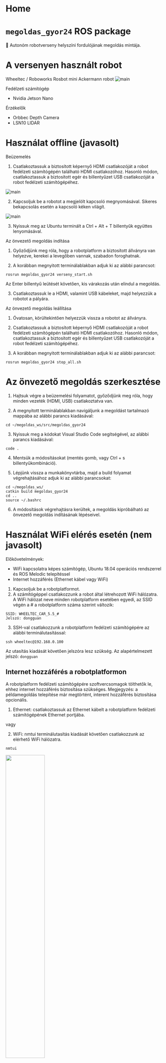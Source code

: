 # Home

# `megoldas_gyor24` ROS package
🤖 Autonóm robotverseny helyszíni fordulójának megoldás mintája.

# A versenyen használt robot
Wheeltec / Roboworks Rosbot mini Ackermann robot
![main](etc/wheeltec_roboworks_ack01.png)

Fedélzeti számítógép
- Nvidia Jetson Nano

Érzékelők
- Orbbec Depth Camera
- LSN10 LIDAR

# Használat offline (javasolt)

Beüzemelés

1. Csatlakoztassuk a biztosított képernyő HDMI csatlakozóját a robot fedélzeti számítógépén található HDMI csatlakozóhoz. Hasonló módon, csatlakoztassuk a biztosított egér és billentyűzet USB csatlakozóját a robot fedélzeti számítógépéhez.

![main](etc/wheeltec_connectors.png)

2. Kapcsoljuk be a robotot a megjelölt kapcsoló megnyomásával. Sikeres bekapcsolás esetén a kapcsoló kéken világít.

![main](etc/wheeltec_switch.png#center)

3. Nyissuk meg az Ubuntu terminált a Ctrl + Alt + T billentyűk együttes lenyomásával. 

Az önvezető megoldás indítása

1. Győződjünk meg róla, hogy a robotplatform a biztosított állványra van helyezve, kerekei a levegőben vannak, szabadon foroghatnak. 

2. A korábban megnyitott terminálablakban adjuk ki az alábbi parancsot:

```
rosrun megoldas_gyor24 verseny_start.sh
```
Az Enter billentyű leütését követően, kis várakozás után elindul a megoldás. 

3. Csatlakoztassuk le a HDMI, valamint USB kábeleket, majd helyezzük a robotot a pályára. 

Az önvezető megoldás leállítása

1. Óvatosan, körültekintően helyezzük vissza a robotot az állványra.

2. Csatlakoztassuk a biztosított képernyő HDMI csatlakozóját a robot fedélzeti számítógépén található HDMI csatlakozóhoz. Hasonló módon, csatlakoztassuk a biztosított egér és billentyűzet USB csatlakozóját a robot fedélzeti számítógépéhez.

3. A korábban megnyitott terminálablakban adjuk ki az alábbi parancsot: 
```
rosrun megoldas_gyor24 stop_all.sh
```

# Az önvezető megoldás szerkesztése

1. Hajtsuk végre a beüzemelési folyamatot, győződjünk meg róla, hogy minden vezeték (HDMI, USB) csatlakoztatva van. 

2. A megnyitott terminálablakban navigáljunk a megoldást tartalmazó mappába az alábbi parancs kiadásával: 
```
cd ~/megoldas_ws/src/megoldas_gyor24 
```
3. Nyissuk meg a kódokat Visual Studio Code segítségével, az alábbi parancs kiadásával:
```
code .
```

4. Mentsük a módosításokat (mentés gomb, vagy Ctrl + s billentyűkombináció).

5. Lépjünk vissza a munkakönyvtárba, majd a build folyamat végrehajtásához adjuk ki az alábbi parancsokat: 

```
cd ~/megoldas_ws/ 
catkin build megoldas_gyor24 
cd .. 
source ~/.bashrc 
```
6. A módosítások végrehajtásra kerültek, a megoldás kipróbálható az önvezető megoldás indításának lépéseivel. 


# Használat WiFi elérés esetén (nem javasolt)
Előkövetelmények:
- WiFi kapcsolatra képes számítógép, Ubuntu 18.04 operációs rendszerrel és ROS Melodic telepítéssel
- Internet hozzáférés (Ethernet kábel vagy WiFi)

1. Kapcsoljuk be a robotplatformot. 
2. A számítógéppel csatlakozzunk a robot által létrehozott WiFi hálózatra. A WiFi hálózat neve minden robotplatform esetében egyedi, az SSID végén a # a robotplatform száma szerint változik:
```
SSID: WHEELTEC_CAR_5.5_#
Jelszó: dongguan
```
3. SSH-val csatlakozzunk a robotplatform fedélzeti számítógépére az alábbi terminálutasítással:

```
ssh wheeltec@192.168.0.100
```
Az utasítás kiadását követően jelszóra lesz szükség. Az alapértelmezett jelszó: `dongguan` 

## Internet hozzáférés a robotplatformon

A robotplatform fedélzeti számítógépére szoftvercsomagok tölthetők le, ehhez internet hozzáférés biztosítása szükséges.
Megjegyzés: a példamegoldás telepítése már megtörtént, interent hozzáférés biztosítása opcionális.

1. Ethernet: csatlakoztassuk az Ethernet kábelt a robotplatform fedélzeti számítógépének Ethernet portjába.

vagy

2. WiFi: nmtui terminálutasítás kiadását követően csatlakozzunk az elérhető WiFi hálózatra.
```
nmtui
```

<img src="https://user-images.githubusercontent.com/11504709/160778891-0c06e338-405f-43c6-8aac-928af33c057e.png" width="50%" />


## ROS példamegoldás telepítése

Beüzemelést követően ROS segítségével érhetőek el a robotplatform funkciói. A verseny példamegoldása is ROS által üzemelhető be. A verseny során használt robotok esetében a telepítés már megtörtént, ez a lépés kihagyható! Folytatás: `ROS példamegoldás beüzemelése`.

1. Workspace létrehozása és megoldás telepítése
```
mkdir -p ~/megoldas_ws/src
cd ~/megoldas_ws/
catkin init
cd ~/megoldas_ws/src/
git clone https://github.com/robotverseny/megoldas_zala23
cd ~/megoldas_ws/
catkin build megoldas_zala23
echo "source /home/wheeltec/megoldas_ws/devel/setup.bash" >> ~/.bashrc 
source ~/.bashrc
```
2. `screen` telepítése
```
sudo apt install mc screen
```
# ROS példamegoldás beüzemelése

## Megoldás indítása screen segítségével (javasolt)


```
rosrun megoldas_zala23 verseny_start.sh
```

A `verseny_start.sh` shell script gyszerre több viruális terminalt indít, úgy, mint: `roscore`, `turn_on_wheeltec_robot`, `lsn10_lidar`, `megoldas1.launch`. A megoldás minden komponense az alábbi paranccsal állítható le:
```
rosrun megoldas_zala23 stop_all.sh
```

További kezelés:

- list screen: `screen -ls`
- restore screen:  `screen -r roscore` / `screen -r turn_on_wheeltec_robot` /  `screen -r megoldas1 `
- detach: `Ctrl-a` + `Ctrl-d`

# ROS csatlakozás 

A robotplatform által hirdetett ROS topicok a platformhoz csatlakozó számítógépen is elérhetőek, a `ROS_MASTER_URI` változó megfelelő beállításával:
```
export ROS_MASTER_URI=http://192.168.0.100:11311
```
A változó megfelelő beállítását követően a topicok listázhatóak, Rviz segítségével vizualizálhatóak:
```
rostopic list
```
```
rosrun rviz rviz
```
# Példamegoldás működésének szemléltetése
```
roslaunch megoldas_zala23 rviz1.launch
```

![](etc/left_right01.gif)
![](etc/trajectory01.gif)
![](etc/angles01.svg)

## Megoldás indítása komponensenként

A megoldás komponensenként is elindítható. Ehhez a robotplatform fedélzeti számítógépén négy terminálablakra, és terminálonként az alábbi utasítások kiadására van szükség:

```
roscore
roslaunch turn_on_wheeltec_robot turn_on_wheeltec_robot.launch
roslaunch lsn10 lsn10.launch
roslaunch megoldas_zala23 megoldas1.launch
```

# Kiegészítő információk

## Workspace-ek
```
~/wheeltec_robot/src
~/catkin_workspace/src
~/megoldas_ws/src/
```



## Topic kezelés

```
rostopic hz /scan
rostopic echo /scan -n1
rostopic type /scan
```

```
sensor_msgs/LaserScan
```

## Robotplatform nyelvi beállításai
```
sudo dpkg-reconfigure locales
```

![](etc/locales.png)

`reboot`

## Rosbag kezelése
```
cd ~/rosbags
rosbag record -a -o teszt1
```
```
rsync -avzh --progress wheeltec@192.168.0.100:/home/wheeltec/rosbags/ /mnt/c/bag/wheeltec/
rosbag info teszt1_2023-03-30-12-37-22.bag
rosbag play teszt1_2023-03-30-12-37-22.bag
```



- [További magyarázat](https://github.com/robotverseny/megoldas_zala23/blob/main/etc/explain.ipynb)
- [Verseny kezdőoldal](https://robotverseny.github.io/)

